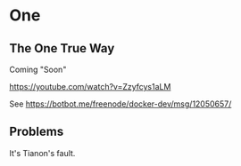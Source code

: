 # One
## The One True Way

Coming "Soon"

https://youtube.com/watch?v=Zzyfcys1aLM

See https://botbot.me/freenode/docker-dev/msg/12050657/

## Problems

It's Tianon's fault.
